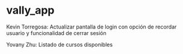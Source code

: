 # vally_app

Kevin Torregosa: Actualizar pantalla de login con opción de recordar usuario y funcionalidad de cerrar sesión

Yovany Zhu: Listado de cursos disponibles
